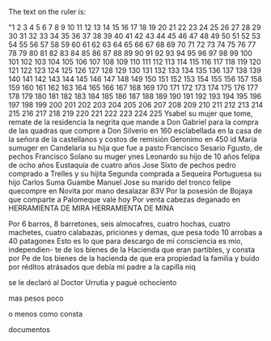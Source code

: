 The text on the ruler is:

"1 2 3 4 5 6 7 8 9 10 11 12 13 14 15 16 17 18 19 20 21 22 23 24 25 26 27 28 29 30 31 32 33 34 35 36 37 38 39 40 41 42 43 44 45 46 47 48 49 50 51 52 53 54 55 56 57 58 59 60 61 62 63 64 65 66 67 68 69 70 71 72 73 74 75 76 77 78 79 80 81 82 83 84 85 86 87 88 89 90 91 92 93 94 95 96 97 98 99 100 101 102 103 104 105 106 107 108 109 110 111 112 113 114 115 116 117 118 119 120 121 122 123 124 125 126 127 128 129 130 131 132 133 134 135 136 137 138 139 140 141 142 143 144 145 146 147 148 149 150 151 152 153 154 155 156 157 158 159 160 161 162 163 164 165 166 167 168 169 170 171 172 173 174 175 176 177 178 179 180 181 182 183 184 185 186 187 188 189 190 191 192 193 194 195 196 197 198 199 200 201 202 203 204 205 206 207 208 209 210 211 212 213 214 215 216 217 218 219 220 221 222 223 224 225
Ysabel su mujer que tome, remate de la residencia
la negrita que mande a Don Gabriel para la compra
de las quadras que compre a Don Silverio en 160
esclabellada en la casa de la señora de la
castellanos y costos de remisión
Geronimo en 450 id
Maria sumuger en
Candelaria su hija que fue a pasto
Francisco Sesario
Fgusto, de pechos
Francisco Solano
su muger ynes
Leonardo su hijo de 10 años
felipa de ocho años
Eustaquia de cuatro años
Jose Sixto de pechos
pedro comprado a Trelles y su hijita
Segunda comprada a Sequeira Portuguesa
su hijo Carlos
Suma
Guambe Manuel Jose su marido del tronco
felipe quecompre en Novita por mano desalazar
83V
Por la posesión de Bojaya que comparte a Palomeque
vale hoy
Por venta cabezas deganado en
HERRAMIENTA DE MIRA
HERRAMIENTA DE MINA

Por 6 barros, 8 barretones, seis almocafres, cuatro hochas, cuatro machetes, cuatro calabazas, priciones y demas, que pesa todo 10 arrobas a 40 patagonex
Esto es lo que para descargo de mi consciencia es mío, independien- te de los bienes de la Hacienda que eran partibles, y consta por
Pe de los bienes de la hacienda de que era propiedad la familia y
buído
por
réditos
atrásados
que
debía
mi
padre
a
la
capilla
niq

se
le
declaró
al
Doctor
Urrutia
y
pagué
ochociento

mas
pesos
poco

o
menos
como
consta

documentos